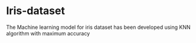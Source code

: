 # Iris-dataset
The Machine learning model for iris dataset has been developed using KNN algorithm with maximum accuracy
